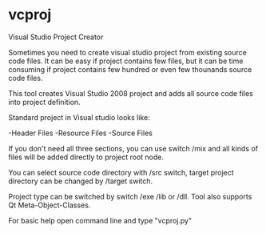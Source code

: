 # vcproj
Visual Studio Project Creator

Sometimes you need to create visual studio project from existing source code files. It can be easy if project contains few files, but it can be time consuming if project contains few hundred or even few thounands source code files.

This tool creates Visual Studio 2008 project and adds all source code files into project definition.

Standard project in Visual studio looks like:

<Project name>
   -Header Files
   -Resource Files
   -Source Files
   
If you don't need all three sections, you can use switch /mix and all kinds of files will be added directly to project root node.

You can select source code directory with /src switch, target project directory can be changed by /target switch.

Project type can be switched by switch /exe /lib or /dll. Tool also supports Qt Meta-Object-Classes.

For basic help open command line and type "vcproj.py"
